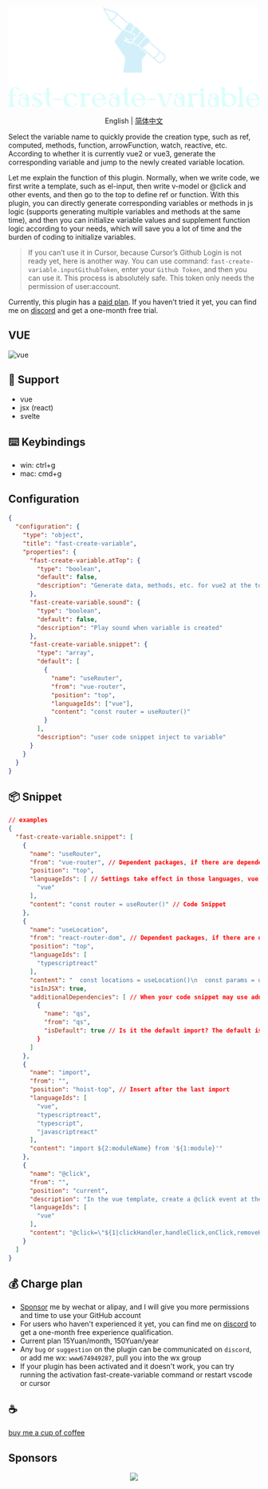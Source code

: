 <p align="center">
<img height="200" src="./assets/kv.png" alt="fast-create-variable">
</p>
<p align="center"> English | <a href="./README_zh.md">简体中文</a></p>

Select the variable name to quickly provide the creation type, such as ref, computed, methods, function, arrowFunction, watch, reactive, etc. According to whether it is currently vue2 or vue3, generate the corresponding variable and jump to the newly created variable location.

Let me explain the function of this plugin. Normally, when we write code, we first write a template, such as el-input, then write v-model or @click and other events, and then go to the top to define ref or function. With this plugin, you can directly generate corresponding variables or methods in js logic (supports generating multiple variables and methods at the same time), and then you can initialize variable values ​​and supplement function logic according to your needs, which will save you a lot of time and the burden of coding to initialize variables.

>If you can’t use it in Cursor, because Cursor’s Github Login is not ready yet, here is another way. You can use command: `fast-create-variable.inputGithubToken`, enter your `Github Token`, and then you can use it. This process is absolutely safe. This token only needs the permission of user:account.

Currently, this plugin has a [paid plan](#-charge-plan). If you haven’t tried it yet, you can find me on [discord](https://discord.com/invite/ZnjxzMKWNW) and get a one-month free trial.

## VUE
![vue](/assets/vue.gif)


## 🚀 Support
- vue
- jsx (react)
- svelte

## ⌨️ Keybindings
- win: ctrl+g
- mac: cmd+g

## Configuration
```json
{
  "configuration": {
    "type": "object",
    "title": "fast-create-variable",
    "properties": {
      "fast-create-variable.atTop": {
        "type": "boolean",
        "default": false,
        "description": "Generate data, methods, etc. for vue2 at the top or at the bottom"
      },
      "fast-create-variable.sound": {
        "type": "boolean",
        "default": false,
        "description": "Play sound when variable is created"
      },
      "fast-create-variable.snippet": {
        "type": "array",
        "default": [
          {
            "name": "useRouter",
            "from": "vue-router",
            "position": "top",
            "languageIds": ["vue"],
            "content": "const router = useRouter()"
          }
        ],
        "description": "user code snippet inject to variable"
      }
    }
  }
}
```

## 📦 Snippet
```json
// examples
{
  "fast-create-variable.snippet": [
    {
      "name": "useRouter",
      "from": "vue-router", // Dependent packages, if there are dependent packages, it will automatically determine whether to import them in the header
      "position": "top",
      "languageIds": [ // Settings take effect in those languages, vue, typescriptreact, typescript, javascriptreact, vue-vine
        "vue"
      ],
      "content": "const router = useRouter()" // Code Snippet
    },
    {
      "name": "useLocation",
      "from": "react-router-dom", // Dependent packages, if there are dependent packages, it will automatically determine whether to import them in the header
      "position": "top",
      "languageIds": [
        "typescriptreact"
      ],
      "content": "  const locations = useLocation()\n  const params = qs.parse(locations.search, { ignoreQueryPrefix: true })",
      "isInJSX": true,
      "additionalDependencies": [ // When your code snippet may use additional dependencies, you can configure them here
        {
          "name": "qs",
          "from": "qs",
          "isDefault": true // Is it the default import? The default is false. If it is false, { qs } will be imported.
        }
      ]
    },
    {
      "name": "import",
      "from": "",
      "position": "hoist-top", // Insert after the last import
      "languageIds": [
        "vue",
        "typescriptreact",
        "typescript",
        "javascriptreact"
      ],
      "content": "import ${2:moduleName} from '${1:module}'"
    },
    {
      "name": "@click",
      "from": "",
      "position": "current",
      "description": "In the vue template, create a @click event at the current location",
      "languageIds": [
        "vue"
      ],
      "content": "@click=\"${1|clickHandler,handleClick,onClick,removeHandler,onRemove,closeHandler,onClose,openHandler,onOpen,submitHandler,onSubmit,onLogin,onLogout,toggleHandler,onToggle,showHandler,onShow,hideHandler,onHide|}$2\""
    }
  ]
}
```

## 💰 Charge plan

- [Sponsor](https://github.com/Simon-He95/sponsor) me by wechat or alipay, and I will give you more permissions and time to use your GitHub account
- For users who haven't experienced it yet, you can find me on [discord](https://discord.gg/acz4n2jx2v) to get a one-month free experience qualification.
- Current plan 15Yuan/month, 150Yuan/year
- Any `bug` or `suggestion` on the plugin can be communicated on `discord`, or add me wx: `www674949287`, pull you into the wx group
- If your plugin has been activated and it doesn't work, you can try running the activation fast-create-variable command or restart vscode or cursor

## :coffee:

[buy me a cup of coffee](https://github.com/Simon-He95/sponsor)

## Sponsors

<p align="center">
  <a href="https://cdn.jsdelivr.net/gh/Simon-He95/sponsor@main/sponsors.svg">
    <img src="https://cdn.jsdelivr.net/gh/Simon-He95/sponsor@main/sponsors.png"/>
  </a>
</p>
